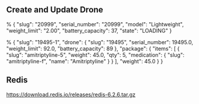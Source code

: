 ## Create and Update Drone
%
{
    "slug": "20999",
    "serial_number": "20999",
    "model": "Lightweight",
    "weight_limit": "2.00",
    "battery_capacity": 37,
    "state": "LOADING"
}

% 
{
        "slug": "19495-1",
        "drone": {
            "slug": "19495",
            "serial_number": 19495.0,
            "weight_limit": 92.0,
            "battery_capacity": 89
        },
        "package": {
            "items": [
                {
                    "slug": "amitriptyline-5",
                    "weight": 45.0,
                    "qty": 5,
                    "medication": {
                        "slug": "amitriptyline-f",
                        "name": "Amitriptyline"
                    }
                }
            ],
            "weight": 45.0
        }
    }

## Redis
https://download.redis.io/releases/redis-6.2.6.tar.gz